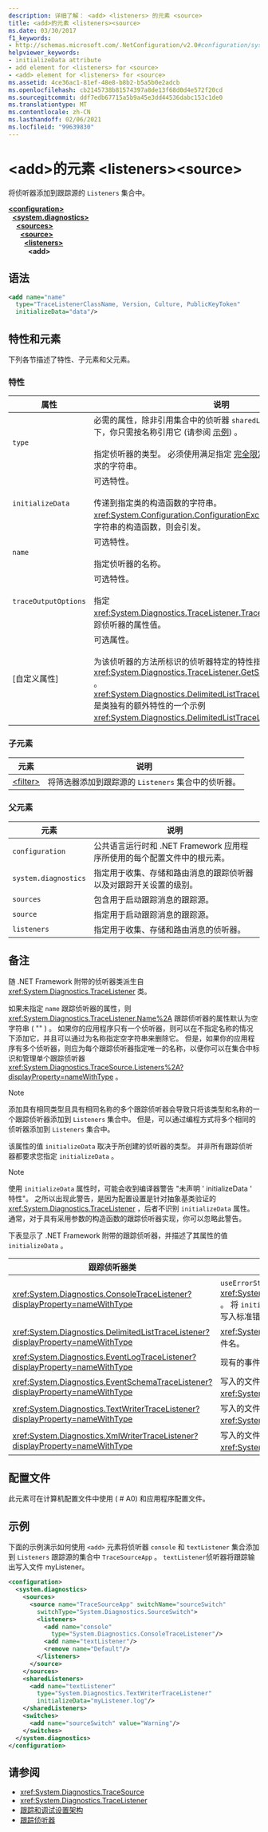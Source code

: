 ```yaml
---
description: 详细了解： <add> <listeners> 的元素 <source>
title: <add>的元素 <listeners><source>
ms.date: 03/30/2017
f1_keywords:
- http://schemas.microsoft.com/.NetConfiguration/v2.0#configuration/system.diagnostics/sources/source/listeners/add
helpviewer_keywords:
- initializeData attribute
- add element for <listeners> for <source>
- <add> element for <listeners> for <source>
ms.assetid: 4ce36ac1-81ef-48e8-b8b2-b5a5b0e2adcb
ms.openlocfilehash: cb2145738b81574397a8de13f68d0d4e572f20cd
ms.sourcegitcommit: ddf7edb67715a5b9a45e3dd44536dabc153c1de0
ms.translationtype: MT
ms.contentlocale: zh-CN
ms.lasthandoff: 02/06/2021
ms.locfileid: "99639830"
---
```

# <a name="add-element-for-listeners-for-source"></a>\<add>的元素 \<listeners>\<source>

将侦听器添加到跟踪源的 `Listeners` 集合中。  

[**\<configuration>**](../configuration-element.md)\
&nbsp;&nbsp;[**\<system.diagnostics>**](system-diagnostics-element.md)\
&nbsp;&nbsp;&nbsp;&nbsp;[**\<sources>**](sources-element.md)\
&nbsp;&nbsp;&nbsp;&nbsp;&nbsp;&nbsp;[**\<source>**](source-element.md)\
&nbsp;&nbsp;&nbsp;&nbsp;&nbsp;&nbsp;&nbsp;&nbsp;[**\<listeners>**](listeners-element-for-source.md)\
&nbsp;&nbsp;&nbsp;&nbsp;&nbsp;&nbsp;&nbsp;&nbsp;&nbsp;&nbsp;**\<add>**

## <a name="syntax"></a>语法  
  
```xml  
<add name="name"
  type="TraceListenerClassName, Version, Culture, PublicKeyToken"  
  initializeData="data"/>  
```  
  
## <a name="attributes-and-elements"></a>特性和元素  

 下列各节描述了特性、子元素和父元素。  
  
### <a name="attributes"></a>特性  
  
|属性|说明|  
|---------------|-----------------|  
|`type`|必需的属性，除非引用集合中的侦听器 `sharedListeners` ，在这种情况下，你只需按名称引用它 (请参阅 [示例](#example)) 。<br /><br /> 指定侦听器的类型。 必须使用满足指定 [完全限定的类型名称](../../../reflection-and-codedom/specifying-fully-qualified-type-names.md)中指定的要求的字符串。|  
|`initializeData`|可选特性。<br /><br /> 传递到指定类的构造函数的字符串。 <xref:System.Configuration.ConfigurationException>如果类不具有采用字符串的构造函数，则会引发。|  
|`name`|可选特性。<br /><br /> 指定侦听器的名称。|  
|`traceOutputOptions`|可选特性。<br /><br /> 指定 <xref:System.Diagnostics.TraceListener.TraceOutputOptions%2A> 跟踪侦听器的属性值。|  
|[自定义属性]|可选属性。<br /><br /> 为该侦听器的方法所标识的侦听器特定的特性指定值 <xref:System.Diagnostics.TraceListener.GetSupportedAttributes%2A> 。 <xref:System.Diagnostics.DelimitedListTraceListener.Delimiter%2A> 是类独有的额外特性的一个示例 <xref:System.Diagnostics.DelimitedListTraceListener> 。|  
  
### <a name="child-elements"></a>子元素  
  
|元素|说明|  
|-------------|-----------------|  
|[\<filter>](filter-element-for-add-for-listeners-for-source.md)|将筛选器添加到跟踪源的 `Listeners` 集合中的侦听器。|  
  
### <a name="parent-elements"></a>父元素  
  
|元素|说明|  
|-------------|-----------------|  
|`configuration`|公共语言运行时和 .NET Framework 应用程序所使用的每个配置文件中的根元素。|  
|`system.diagnostics`|指定用于收集、存储和路由消息的跟踪侦听器以及对跟踪开关设置的级别。|  
|`sources`|包含用于启动跟踪消息的跟踪源。|  
|`source`|指定用于启动跟踪消息的跟踪源。|  
|`listeners`|指定用于收集、存储和路由消息的侦听器。|  
  
## <a name="remarks"></a>备注  

 随 .NET Framework 附带的侦听器类派生自 <xref:System.Diagnostics.TraceListener> 类。  
  
 如果未指定 `name` 跟踪侦听器的属性，则 <xref:System.Diagnostics.TraceListener.Name%2A> 跟踪侦听器的属性默认为空字符串 ( "" ) 。 如果你的应用程序只有一个侦听器，则可以在不指定名称的情况下添加它，并且可以通过为名称指定空字符串来删除它。 但是，如果你的应用程序有多个侦听器，则应为每个跟踪侦听器指定唯一的名称，以便你可以在集合中标识和管理单个跟踪侦听器 <xref:System.Diagnostics.TraceSource.Listeners%2A?displayProperty=nameWithType> 。  
  
> [!NOTE]
> 添加具有相同类型且具有相同名称的多个跟踪侦听器会导致只将该类型和名称的一个跟踪侦听器添加到 `Listeners` 集合中。 但是，可以通过编程方式将多个相同的侦听器添加到 `Listeners` 集合中。  
  
 该属性的值 `initializeData` 取决于所创建的侦听器的类型。 并非所有跟踪侦听器都要求您指定 `initializeData` 。  
  
> [!NOTE]
> 使用 `initializeData` 属性时，可能会收到编译器警告 "未声明 ' initializeData ' 特性"。 之所以出现此警告，是因为配置设置是针对抽象基类验证的 <xref:System.Diagnostics.TraceListener> ，后者不识别 `initializeData` 属性。 通常，对于具有采用参数的构造函数的跟踪侦听器实现，你可以忽略此警告。  
  
 下表显示了 .NET Framework 附带的跟踪侦听器，并描述了其属性的值 `initializeData` 。  
  
|跟踪侦听器类|initializeData 特性值|  
|--------------------------|------------------------------------|  
|<xref:System.Diagnostics.ConsoleTraceListener?displayProperty=nameWithType>|`useErrorStream`构造函数的值 <xref:System.Diagnostics.ConsoleTraceListener.%23ctor%2A> 。  将 `initializeData` 属性设置为 " `true` " 可将跟踪和调试输出写入标准错误流; 将该属性设置为 " `false` " 可写入标准输出流。|  
|<xref:System.Diagnostics.DelimitedListTraceListener?displayProperty=nameWithType>|<xref:System.Diagnostics.DelimitedListTraceListener> 写入的文件名。|  
|<xref:System.Diagnostics.EventLogTraceListener?displayProperty=nameWithType>|现有的事件日志源的名称。|  
|<xref:System.Diagnostics.EventSchemaTraceListener?displayProperty=nameWithType>|写入的文件的名称 <xref:System.Diagnostics.EventSchemaTraceListener> 。|  
|<xref:System.Diagnostics.TextWriterTraceListener?displayProperty=nameWithType>|写入的文件的名称 <xref:System.Diagnostics.TextWriterTraceListener> 。|  
|<xref:System.Diagnostics.XmlWriterTraceListener?displayProperty=nameWithType>|写入的文件的名称 <xref:System.Diagnostics.XmlWriterTraceListener> 。|  
  
## <a name="configuration-file"></a>配置文件  

 此元素可在计算机配置文件中使用 ( # A0) 和应用程序配置文件。  
  
## <a name="example"></a>示例  

 下面的示例演示如何使用 `<add>` 元素将侦听器 `console` 和 `textListener` 集合添加到 `Listeners` 跟踪源的集合中 `TraceSourceApp` 。 `textListener`侦听器将跟踪输出写入文件 myListener。  
  
```xml  
<configuration>  
  <system.diagnostics>  
    <sources>  
      <source name="TraceSourceApp" switchName="sourceSwitch"
        switchType="System.Diagnostics.SourceSwitch">  
        <listeners>  
          <add name="console"
            type="System.Diagnostics.ConsoleTraceListener"/>  
          <add name="textListener"/>  
          <remove name="Default"/>  
        </listeners>  
      </source>  
    </sources>  
    <sharedListeners>  
      <add name="textListener"
        type="System.Diagnostics.TextWriterTraceListener"
        initializeData="myListener.log"/>  
    </sharedListeners>  
    <switches>  
      <add name="sourceSwitch" value="Warning"/>  
    </switches>  
  </system.diagnostics>  
</configuration>
```  
  
## <a name="see-also"></a>请参阅

- <xref:System.Diagnostics.TraceSource>
- <xref:System.Diagnostics.TraceListener>
- [跟踪和调试设置架构](index.md)
- [跟踪侦听器](../../../debug-trace-profile/trace-listeners.md)
